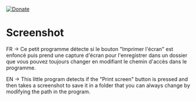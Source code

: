 [![Donate](https://img.shields.io/badge/Donate-PayPal-green.svg?logo=paypal&style=flat-square)](https://www.paypal.com/paypalme/gamekdonate)

# Screenshot


FR → Ce petit programme détecte si le bouton "Imprimer l'écran" est enfoncé puis prend une capture d'écran pour
     l'enregistrer dans un dossier que vous pouvez toujours changer en modifiant le chemin d'accès dans le programme.

EN → This little program detects if the "Print screen" button is pressed and then takes a screenshot to 
     save it in a folder that you can always change by modifying the path in the program.
